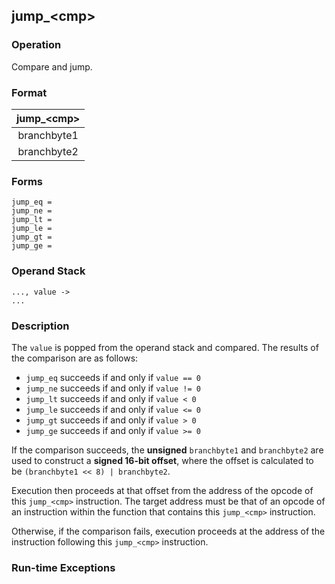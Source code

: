 ## jump_\<cmp\>

### Operation
Compare and jump.

### Format
| jump_\<cmp\> |
| :----: |
| branchbyte1 |
| branchbyte2 |

### Forms
```
jump_eq =
jump_ne =
jump_lt =
jump_le =
jump_gt =
jump_ge =
```

### Operand Stack
```
..., value ->
...
```

### Description
The `value` is popped from the operand stack and compared.
The results of the comparison are as follows:
- `jump_eq` succeeds if and only if `value == 0`
- `jump_ne` succeeds if and only if `value != 0`
- `jump_lt` succeeds if and only if `value < 0`
- `jump_le` succeeds if and only if `value <= 0`
- `jump_gt` succeeds if and only if `value > 0`
- `jump_ge` succeeds if and only if `value >= 0`

If the comparison succeeds, the **unsigned** `branchbyte1` and
`branchbyte2` are used to construct a **signed 16-bit offset**, where
the offset is calculated to be `(branchbyte1 << 8) | branchbyte2`.

Execution then proceeds at that offset from the address of the
opcode of this `jump_<cmp>` instruction. The target address
must be that of an opcode of an instruction within the function that
contains this `jump_<cmp>` instruction.

Otherwise, if the comparison fails, execution proceeds at
the address of the instruction following this `jump_<cmp>`
instruction.

### Run-time Exceptions
